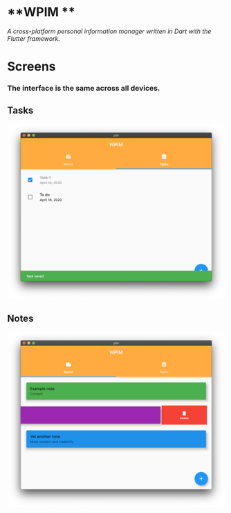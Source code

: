 # **WPIM **
*A cross-platform personal information manager written in Dart with the Flutter framework.*

# **Screens**
### The interface is the same across all devices.

## Tasks                                            
![MacOS screenshot of Tasks](screens/tasksScreen.png)

## Notes
![MacOS screenshot of Notes](screens/notesScreen.png)
